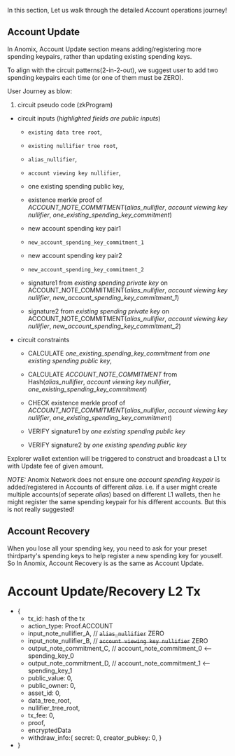 In this section, Let us walk through the detailed Account operations journey!

## Account Update 
In Anomix, Account Update section means adding/registering more spending keypairs, rather than updating existing spending keys.

To align with the circuit patterns(2-in-2-out), we suggest user to add two spending keypairs each time (or one of them must be ZERO).

User Journey as blow:
1. circuit pseudo code (zkProgram)
  * circuit inputs (_highlighted fields are public inputs_)
    * `existing data tree root`,
    * `existing nullifier tree root`,

    * `alias_nullifier`,

    * `account viewing key nullifier`,

    * one existing spending public key,
    * existence merkle proof of _ACCOUNT_NOTE_COMMITMENT_(_alias_nullifier_, _account viewing key nullifier_, _one_existing_spending_key_commitment_)

    * new account spending key pair1
    * `new_account_spending_key_commitment_1`

    * new account spending key pair2
    * `new_account_spending_key_commitment_2`

    * signature1 from _existing spending private key_ on ACCOUNT_NOTE_COMMITMENT(_alias_nullifier_, _account viewing key nullifier_, _new_account_spending_key_commitment_1_)

    * signature2 from _existing spending private key_ on ACCOUNT_NOTE_COMMITMENT(_alias_nullifier_, _account viewing key nullifier_, _new_account_spending_key_commitment_2_)

  * circuit constraints
    * CALCULATE _one_existing_spending_key_commitment_ from _one existing spending public key_,

    * CALCULATE _ACCOUNT_NOTE_COMMITMENT_ from Hash(_alias_nullifier_, _account viewing key nullifier_, _one_existing_spending_key_commitment_)
    * CHECK existence merkle proof of _ACCOUNT_NOTE_COMMITMENT_(_alias_nullifier_, _account viewing key nullifier_, _one_existing_spending_key_commitment_)

    * VERIFY signature1 by _one existing spending public key_
    * VERIFY signature2 by _one existing spending public key_

Explorer wallet extention will be triggered to construct and broadcast a L1 tx with Update fee of given amount.

_NOTE:_ Anomix Network does not ensure one _account spending keypair_ is added/registered in Accounts of different _alias_. i.e. if a user might create multiple accounts(of seperate _alias_) based on different L1 wallets, then he might register the same spending keypair for his different accounts. But this is not really suggested!

## Account Recovery
When you lose all your spending key, you need to ask for your preset thirdparty's spending keys to help register a new spending key for youself. So In Anomix, Account Recovery is as the same as Account Update. 


# Account Update/Recovery L2 Tx
* {
  * tx_id: hash of the tx
  * action_type: Proof.ACCOUNT
  * input_note_nullifier_A, // ~~`alias_nullifier`~~ ZERO
  * input_note_nullifier_B, // ~~`account viewing key nullifier`~~ ZERO
  * output_note_commitment_C, // account_note_commitment_0  <--  spending_key_0
  * output_note_commitment_D, // account_note_commitment_1  <--  spending_key_1
  * public_value: 0,
  * public_owner: 0,
  * asset_id: 0,
  * data_tree_root,
  * nullifier_tree_root,
  * tx_fee: 0,
  * proof,
  * encryptedData  
  * withdraw_info:{
      secret: 0, 
      creator_pubkey: 0,
    }
* }
